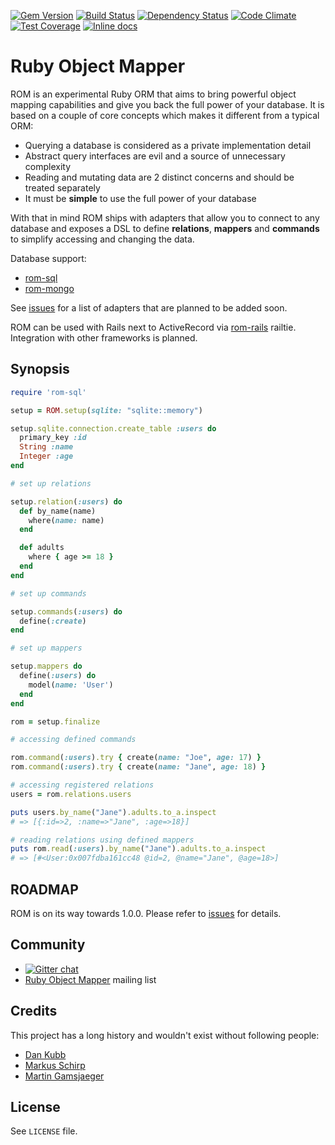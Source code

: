 [![Gem Version](https://badge.fury.io/rb/rom.svg)][gem]
[![Build Status](https://travis-ci.org/rom-rb/rom.svg?branch=master)][travis]
[![Dependency Status](https://gemnasium.com/rom-rb/rom.png)][gemnasium]
[![Code Climate](https://codeclimate.com/github/rom-rb/rom/badges/gpa.svg)][codeclimate]
[![Test Coverage](https://codeclimate.com/github/rom-rb/rom/badges/coverage.svg)][codeclimate]
[![Inline docs](http://inch-ci.org/github/rom-rb/rom.svg?branch=master)][inchpages]

[gem]: https://rubygems.org/gems/rom
[travis]: https://travis-ci.org/rom-rb/rom
[gemnasium]: https://gemnasium.com/rom-rb/rom
[codeclimate]: https://codeclimate.com/github/rom-rb/rom
[coveralls]: https://coveralls.io/r/rom-rb/rom
[inchpages]: http://inch-ci.org/github/rom-rb/rom/

# Ruby Object Mapper

ROM is an experimental Ruby ORM that aims to bring powerful object mapping
capabilities and give you back the full power of your database. It is based on
a couple of core concepts which makes it different from a typical ORM:

  * Querying a database is considered as a private implementation detail
  * Abstract query interfaces are evil and a source of unnecessary complexity
  * Reading and mutating data are 2 distinct concerns and should be treated separately
  * It must be **simple** to use the full power of your database

With that in mind ROM ships with adapters that allow you to connect to any
database and exposes a DSL to define **relations**, **mappers** and **commands**
to simplify accessing and changing the data.

Database support:

  * [rom-sql](https://github.com/rom-rb/rom-sql)
  * [rom-mongo](https://github.com/rom-rb/rom-mongo)

See [issues](https://github.com/rom-rb/rom/issues?q=is%3Aopen+is%3Aissue+label%3Aadapter+label%3Afeature)
for a list of adapters that are planned to be added soon.

ROM can be used with Rails next to ActiveRecord via [rom-rails](https://github.com/rom-rb/rom-rails) railtie.
Integration with other frameworks is planned.

## Synopsis

``` ruby
require 'rom-sql'

setup = ROM.setup(sqlite: "sqlite::memory")

setup.sqlite.connection.create_table :users do
  primary_key :id
  String :name
  Integer :age
end

# set up relations

setup.relation(:users) do
  def by_name(name)
    where(name: name)
  end

  def adults
    where { age >= 18 }
  end
end

# set up commands

setup.commands(:users) do
  define(:create)
end

# set up mappers

setup.mappers do
  define(:users) do
    model(name: 'User')
  end
end

rom = setup.finalize

# accessing defined commands

rom.command(:users).try { create(name: "Joe", age: 17) }
rom.command(:users).try { create(name: "Jane", age: 18) }

# accessing registered relations
users = rom.relations.users

puts users.by_name("Jane").adults.to_a.inspect
# => [{:id=>2, :name=>"Jane", :age=>18}]

# reading relations using defined mappers
puts rom.read(:users).by_name("Jane").adults.to_a.inspect
# => [#<User:0x007fdba161cc48 @id=2, @name="Jane", @age=18>]
```

## ROADMAP

ROM is on its way towards 1.0.0. Please refer to [issues](https://github.com/rom-rb/rom/issues)
for details.

## Community

* [![Gitter chat](https://badges.gitter.im/rom-rb/chat.png)](https://gitter.im/rom-rb/chat)
* [Ruby Object Mapper](https://groups.google.com/forum/#!forum/rom-rb) mailing list

## Credits

This project has a long history and wouldn't exist without following people:

 * [Dan Kubb](https://github.com/dkubb)
 * [Markus Schirp](https://github.com/mbj)
 * [Martin Gamsjaeger](https://github.com/snusnu)

## License

See `LICENSE` file.

